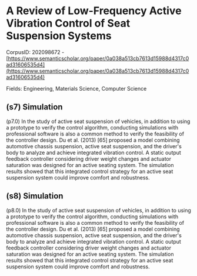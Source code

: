 # A Review of Low-Frequency Active Vibration Control of Seat Suspension Systems

CorpusID: 202098672 - [https://www.semanticscholar.org/paper/0a038a513cb7613d15988d4317c0ad31606535d4](https://www.semanticscholar.org/paper/0a038a513cb7613d15988d4317c0ad31606535d4)

Fields: Engineering, Materials Science, Computer Science

## (s7) Simulation
(p7.0) In the study of active seat suspension of vehicles, in addition to using a prototype to verify the control algorithm, conducting simulations with professional software is also a common method to verify the feasibility of the controller design. Du et al. (2013) [65] proposed a model combining automotive chassis suspension, active seat suspension, and the driver's body to analyze and achieve integrated vibration control. A static output feedback controller considering driver weight changes and actuator saturation was designed for an active seating system. The simulation results showed that this integrated control strategy for an active seat suspension system could improve comfort and robustness.
## (s8) Simulation
(p8.0) In the study of active seat suspension of vehicles, in addition to using a prototype to verify the control algorithm, conducting simulations with professional software is also a common method to verify the feasibility of the controller design. Du et al. (2013) [65] proposed a model combining automotive chassis suspension, active seat suspension, and the driver's body to analyze and achieve integrated vibration control. A static output feedback controller considering driver weight changes and actuator saturation was designed for an active seating system. The simulation results showed that this integrated control strategy for an active seat suspension system could improve comfort and robustness.
